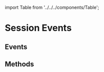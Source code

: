 import Table from '../../../components/Table';

# Session Events

## Events

<Table 
headers={[ "Events", "Description" ]}
data={[
{
event: "auth_request",
description: "Sent by the WalletConnect client when requesting authentication from your wallet.",
},
{
event: "auth_response",
description: "Sent by the WalletConnect server when it acceps or rejects an authorization request."
},
]}
/>

## Methods

<Table 
headers={[ "Sign v2", "Web3Wallet", "Auth", "Description", "Event On", "Event Triggered" ]}
data={[
{
methodSign: "connect",
methodWallet: "?",
methodAuth: "?",
description: "Establishes a connection with a WalletConnect server",
eventOn: "N/A",
eventTriggered: "session_connect"
},
{
methodSign: "connect",
methodWallet: "?",
methodAuth: "?",
description: "Establishes a connection with a WalletConnect server",
eventOn: "N/A",
eventTriggered: "session_connect"
},
{
methodSign: "pair",
methodWallet: "?",
methodAuth: "jshadvas",
description: "Pair with a WalletConnect server using a pairing topic and URI",
eventOn: "N/A",
eventTriggered: "session_connect"
},
{
methodSign: "approve",
methodWallet: "approveSession",
methodAuth: "jshadvas",
description: "Establishes a connection with a WalletConnect server",
eventOn: "N/A",
eventTriggered: "session_connect"
},
{
methodSign: "reject",
methodWallet: "rejectSession",
methodAuth: "jshadvas",
description: "Establishes a connection with a WalletConnect server",
eventOn: "N/A",
eventTriggered: "session_connect"
},
{
methodSign: "update",
methodWallet: "updateSession",
methodAuth: "jshadvas",
description: "Establishes a connection with a WalletConnect server",
eventOn: "N/A",
eventTriggered: "session_connect"
},
{
methodSign: "extend",
methodWallet: "extendSession",
methodAuth: "jshadvas",
description: "Establishes a connection with a WalletConnect server",
eventOn: "N/A",
eventTriggered: "session_connect"
},
{
methodSign: "request",
methodWallet: "X",
methodAuth: "request",
description: "Send a method call request to a WalletConnect server",
eventOn: "N/A",
eventTriggered: "session_connect"
},
{
methodSign: "respond",
methodWallet: "respondSessionRequest",
methodAuth: "X",
description: "Responds to a session request",
eventOn: "client.on('session_request')",
eventTriggered: "session_respond"
},
{
methodSign: "ping",
methodWallet: "jshadvas",
methodAuth: "jshadvas",
description: "Establishes a connection with a WalletConnect server",
eventOn: "N/A",
eventTriggered: "session_connect"
},
{
methodSign: "emit",
methodWallet: "emitSessionEvent",
methodAuth: "jshadvas",
description: "Emits an event to an active session",
eventOn: "N/A",
eventTriggered: "session_event"
},
{
methodSign: "disconnect",
methodWallet: "disconnectSession",
methodAuth: "jshadvas",
description: "Disconnects ",
eventOn: "N/A",
eventTriggered: "session_connect"
},
{
methodSign: "find",
methodWallet: "jshadvas",
methodAuth: "jshadvas",
description: "Establishes a connection with a WalletConnect server",
eventOn: "N/A",
eventTriggered: "session_connect"
},
{
methodSign: "getPendingSessionRequests",
methodWallet: "jshadvas",
methodAuth: "jshadvas",
description: "Establishes a connection with a WalletConnect server",
eventOn: "N/A",
eventTriggered: "session_connect"
},
{
methodSign: "getAll",
methodWallet: "jshadvas",
methodAuth: "jshadvas",
description: "Establishes a connection with a WalletConnect server",
eventOn: "N/A",
eventTriggered: "session_connect"
},
{
methodSign: "proposal.getAll",
methodWallet: "getPendingSessionProposals",
methodAuth: "jshadvas",
description: "Establishes a connection with a WalletConnect server",
eventOn: "N/A",
eventTriggered: "session_connect"
},
{
methodSign: "x",
methodWallet: "respondAuthRequest",
methodAuth: "respond",
description: "Establishes a connection with a WalletConnect server",
eventOn: "N/A",
eventTriggered: "session_connect"
},
{
methodSign: "x",
methodWallet: "getPendingAuthRequests",
methodAuth: "getPendingRequests",
description: "Establishes a connection with a WalletConnect server",
eventOn: "N/A",
eventTriggered: "session_connect"
},
{
methodSign: "x",
methodWallet: "formatMessage",
methodAuth: "formatMessage",
description: "Establishes a connection with a WalletConnect server",
eventOn: "N/A",
eventTriggered: "session_connect"
},
]}
/>
